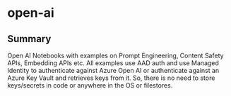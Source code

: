 # open-ai

## Summary
Open AI Notebooks with examples on Prompt Engineering, Content Safety APIs, Embedding APIs etc. All examples use AAD auth and use Managed Identity to authenticate against Azure Open AI or authenticate against an Azure Key Vault and retrieves keys from it. So, there is no need to store keys/secrets in code or anywhere in the OS or filestores.
